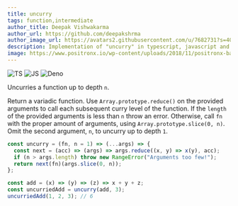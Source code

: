 ```yaml
---
title: uncurry
tags: function,intermediate
author_title: Deepak Vishwakarma
author_url: https://github.com/deepakshrma
author_image_url: https://avatars2.githubusercontent.com/u/7682731?s=400
description: Implementation of "uncurry" in typescript, javascript and deno.
image: https://www.positronx.io/wp-content/uploads/2018/11/positronx-banner-1152-1.jpg
---
```


![TS](https://img.shields.io/badge/supports-typescript-blue.svg?style=flat-square)
![JS](https://img.shields.io/badge/supports-javascript-yellow.svg?style=flat-square)
![Deno](https://img.shields.io/badge/supports-deno-green.svg?style=flat-square)

Uncurries a function up to depth `n`.

Return a variadic function.
Use `Array.prototype.reduce()` on the provided arguments to call each subsequent curry level of the function.
If the `length` of the provided arguments is less than `n` throw an error.
Otherwise, call `fn` with the proper amount of arguments, using `Array.prototype.slice(0, n)`.
Omit the second argument, `n`, to uncurry up to depth `1`.

```ts title="typescript"
const uncurry = (fn, n = 1) => (...args) => {
  const next = (acc) => (args) => args.reduce((x, y) => x(y), acc);
  if (n > args.length) throw new RangeError("Arguments too few!");
  return next(fn)(args.slice(0, n));
};
```

```ts title="typescript"
const add = (x) => (y) => (z) => x + y + z;
const uncurriedAdd = uncurry(add, 3);
uncurriedAdd(1, 2, 3); // 6
```
